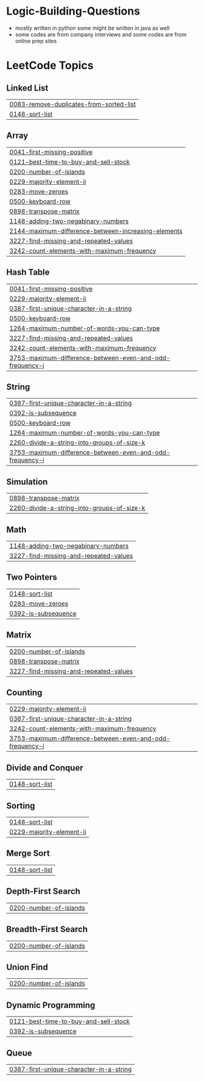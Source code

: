 # Logic-Building-Questions
- mostly written in python some might be written in java as well 
- some codes are from company interviews and some codes are from online prep sites

<!---LeetCode Topics Start-->
# LeetCode Topics
## Linked List
|  |
| ------- |
| [0083-remove-duplicates-from-sorted-list](https://github.com/Anantlok/Logic-Questions/tree/master/0083-remove-duplicates-from-sorted-list) |
| [0148-sort-list](https://github.com/Anantlok/Logic-Questions/tree/master/0148-sort-list) |
## Array
|  |
| ------- |
| [0041-first-missing-positive](https://github.com/Anantlok/Logic-Questions/tree/master/0041-first-missing-positive) |
| [0121-best-time-to-buy-and-sell-stock](https://github.com/Anantlok/Logic-Questions/tree/master/0121-best-time-to-buy-and-sell-stock) |
| [0200-number-of-islands](https://github.com/Anantlok/Logic-Questions/tree/master/0200-number-of-islands) |
| [0229-majority-element-ii](https://github.com/Anantlok/Logic-Questions/tree/master/0229-majority-element-ii) |
| [0283-move-zeroes](https://github.com/Anantlok/Logic-Questions/tree/master/0283-move-zeroes) |
| [0500-keyboard-row](https://github.com/Anantlok/Logic-Questions/tree/master/0500-keyboard-row) |
| [0898-transpose-matrix](https://github.com/Anantlok/Logic-Questions/tree/master/0898-transpose-matrix) |
| [1148-adding-two-negabinary-numbers](https://github.com/Anantlok/Logic-Questions/tree/master/1148-adding-two-negabinary-numbers) |
| [2144-maximum-difference-between-increasing-elements](https://github.com/Anantlok/Logic-Questions/tree/master/2144-maximum-difference-between-increasing-elements) |
| [3227-find-missing-and-repeated-values](https://github.com/Anantlok/Logic-Questions/tree/master/3227-find-missing-and-repeated-values) |
| [3242-count-elements-with-maximum-frequency](https://github.com/Anantlok/Logic-Questions/tree/master/3242-count-elements-with-maximum-frequency) |
## Hash Table
|  |
| ------- |
| [0041-first-missing-positive](https://github.com/Anantlok/Logic-Questions/tree/master/0041-first-missing-positive) |
| [0229-majority-element-ii](https://github.com/Anantlok/Logic-Questions/tree/master/0229-majority-element-ii) |
| [0387-first-unique-character-in-a-string](https://github.com/Anantlok/Logic-Questions/tree/master/0387-first-unique-character-in-a-string) |
| [0500-keyboard-row](https://github.com/Anantlok/Logic-Questions/tree/master/0500-keyboard-row) |
| [1264-maximum-number-of-words-you-can-type](https://github.com/Anantlok/Logic-Questions/tree/master/1264-maximum-number-of-words-you-can-type) |
| [3227-find-missing-and-repeated-values](https://github.com/Anantlok/Logic-Questions/tree/master/3227-find-missing-and-repeated-values) |
| [3242-count-elements-with-maximum-frequency](https://github.com/Anantlok/Logic-Questions/tree/master/3242-count-elements-with-maximum-frequency) |
| [3753-maximum-difference-between-even-and-odd-frequency-i](https://github.com/Anantlok/Logic-Questions/tree/master/3753-maximum-difference-between-even-and-odd-frequency-i) |
## String
|  |
| ------- |
| [0387-first-unique-character-in-a-string](https://github.com/Anantlok/Logic-Questions/tree/master/0387-first-unique-character-in-a-string) |
| [0392-is-subsequence](https://github.com/Anantlok/Logic-Questions/tree/master/0392-is-subsequence) |
| [0500-keyboard-row](https://github.com/Anantlok/Logic-Questions/tree/master/0500-keyboard-row) |
| [1264-maximum-number-of-words-you-can-type](https://github.com/Anantlok/Logic-Questions/tree/master/1264-maximum-number-of-words-you-can-type) |
| [2260-divide-a-string-into-groups-of-size-k](https://github.com/Anantlok/Logic-Questions/tree/master/2260-divide-a-string-into-groups-of-size-k) |
| [3753-maximum-difference-between-even-and-odd-frequency-i](https://github.com/Anantlok/Logic-Questions/tree/master/3753-maximum-difference-between-even-and-odd-frequency-i) |
## Simulation
|  |
| ------- |
| [0898-transpose-matrix](https://github.com/Anantlok/Logic-Questions/tree/master/0898-transpose-matrix) |
| [2260-divide-a-string-into-groups-of-size-k](https://github.com/Anantlok/Logic-Questions/tree/master/2260-divide-a-string-into-groups-of-size-k) |
## Math
|  |
| ------- |
| [1148-adding-two-negabinary-numbers](https://github.com/Anantlok/Logic-Questions/tree/master/1148-adding-two-negabinary-numbers) |
| [3227-find-missing-and-repeated-values](https://github.com/Anantlok/Logic-Questions/tree/master/3227-find-missing-and-repeated-values) |
## Two Pointers
|  |
| ------- |
| [0148-sort-list](https://github.com/Anantlok/Logic-Questions/tree/master/0148-sort-list) |
| [0283-move-zeroes](https://github.com/Anantlok/Logic-Questions/tree/master/0283-move-zeroes) |
| [0392-is-subsequence](https://github.com/Anantlok/Logic-Questions/tree/master/0392-is-subsequence) |
## Matrix
|  |
| ------- |
| [0200-number-of-islands](https://github.com/Anantlok/Logic-Questions/tree/master/0200-number-of-islands) |
| [0898-transpose-matrix](https://github.com/Anantlok/Logic-Questions/tree/master/0898-transpose-matrix) |
| [3227-find-missing-and-repeated-values](https://github.com/Anantlok/Logic-Questions/tree/master/3227-find-missing-and-repeated-values) |
## Counting
|  |
| ------- |
| [0229-majority-element-ii](https://github.com/Anantlok/Logic-Questions/tree/master/0229-majority-element-ii) |
| [0387-first-unique-character-in-a-string](https://github.com/Anantlok/Logic-Questions/tree/master/0387-first-unique-character-in-a-string) |
| [3242-count-elements-with-maximum-frequency](https://github.com/Anantlok/Logic-Questions/tree/master/3242-count-elements-with-maximum-frequency) |
| [3753-maximum-difference-between-even-and-odd-frequency-i](https://github.com/Anantlok/Logic-Questions/tree/master/3753-maximum-difference-between-even-and-odd-frequency-i) |
## Divide and Conquer
|  |
| ------- |
| [0148-sort-list](https://github.com/Anantlok/Logic-Questions/tree/master/0148-sort-list) |
## Sorting
|  |
| ------- |
| [0148-sort-list](https://github.com/Anantlok/Logic-Questions/tree/master/0148-sort-list) |
| [0229-majority-element-ii](https://github.com/Anantlok/Logic-Questions/tree/master/0229-majority-element-ii) |
## Merge Sort
|  |
| ------- |
| [0148-sort-list](https://github.com/Anantlok/Logic-Questions/tree/master/0148-sort-list) |
## Depth-First Search
|  |
| ------- |
| [0200-number-of-islands](https://github.com/Anantlok/Logic-Questions/tree/master/0200-number-of-islands) |
## Breadth-First Search
|  |
| ------- |
| [0200-number-of-islands](https://github.com/Anantlok/Logic-Questions/tree/master/0200-number-of-islands) |
## Union Find
|  |
| ------- |
| [0200-number-of-islands](https://github.com/Anantlok/Logic-Questions/tree/master/0200-number-of-islands) |
## Dynamic Programming
|  |
| ------- |
| [0121-best-time-to-buy-and-sell-stock](https://github.com/Anantlok/Logic-Questions/tree/master/0121-best-time-to-buy-and-sell-stock) |
| [0392-is-subsequence](https://github.com/Anantlok/Logic-Questions/tree/master/0392-is-subsequence) |
## Queue
|  |
| ------- |
| [0387-first-unique-character-in-a-string](https://github.com/Anantlok/Logic-Questions/tree/master/0387-first-unique-character-in-a-string) |
<!---LeetCode Topics End-->